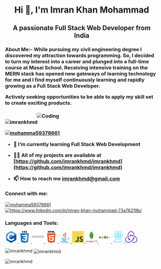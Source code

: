 <h1 align="center">Hi 👋, I'm Imran Khan Mohammad</h1>
<h2 align="center">A passionate Full Stack Web Developer from India</h2>
<h3>About Me:-
While pursuing my civil engineering degree I discovered my attraction towards programming. So, I decided to turn my interest into a career and plunged into a full-time course at Masai School. Receiving intensive training on the MERN stack has opened new gateways of learning technology for me and I find myself continuously learning and rapidly growing as a Full Stack Web Developer.

Actively seeking opportunities to be able to apply my skill set to create exciting products.<h3>
<img align="right" alt="Coding" width="400" src="https://cdn.dribbble.com/users/1162077/screenshots/3848914/programmer.gif">
<p align="left"> <img src="https://komarev.com/ghpvc/?username=imrankhmd&label=Profile%20views&color=0e75b6&style=flat" alt="imrankhmd" /> </p>

<p align="left"> <a href="https://twitter.com/mohamma59378661" target="blank"><img src="https://img.shields.io/twitter/follow/mohamma59378661?logo=twitter&style=for-the-badge" alt="mohamma59378661" /></a> </p>

- 🌱 I’m currently learning **Full Stack Web Development**

- 👨‍💻 All of my projects are available at [https://github.com/imrankhmd/imrankhmd](https://github.com/imrankhmd/imrankhmd)

- 📫 How to reach me **imrankhmd@gmail.com**

<h3 align="left">Connect with me:</h3>
<p align="left">
<a href="https://twitter.com/mohamma59378661" target="blank"><img align="center" src="https://raw.githubusercontent.com/rahuldkjain/github-profile-readme-generator/master/src/images/icons/Social/twitter.svg" alt="mohamma59378661" height="30" width="40" /></a>
<a href="https://linkedin.com/in/https://www.linkedin.com/in/imran-khan-mohammad-73a76219b/" target="blank"><img align="center" src="https://raw.githubusercontent.com/rahuldkjain/github-profile-readme-generator/master/src/images/icons/Social/linked-in-alt.svg" alt="https://www.linkedin.com/in/imran-khan-mohammad-73a76219b/" height="30" width="40" /></a>
</p>

<h3 align="left">Languages and Tools:</h3>
<p align="left"> <a href="https://www.cprogramming.com/" target="_blank" rel="noreferrer"> <img src="https://raw.githubusercontent.com/devicons/devicon/master/icons/c/c-original.svg" alt="c" width="40" height="40"/> </a> <a href="https://www.w3schools.com/css/" target="_blank" rel="noreferrer"> <img src="https://raw.githubusercontent.com/devicons/devicon/master/icons/css3/css3-original-wordmark.svg" alt="css3" width="40" height="40"/> </a> <a href="https://expressjs.com" target="_blank" rel="noreferrer"> <img src="https://raw.githubusercontent.com/devicons/devicon/master/icons/express/express-original-wordmark.svg" alt="express" width="40" height="40"/> </a> <a href="https://www.w3.org/html/" target="_blank" rel="noreferrer"> <img src="https://raw.githubusercontent.com/devicons/devicon/master/icons/html5/html5-original-wordmark.svg" alt="html5" width="40" height="40"/> </a> <a href="https://www.java.com" target="_blank" rel="noreferrer"> <img src="https://raw.githubusercontent.com/devicons/devicon/master/icons/java/java-original.svg" alt="java" width="40" height="40"/> </a> <a href="https://developer.mozilla.org/en-US/docs/Web/JavaScript" target="_blank" rel="noreferrer"> <img src="https://raw.githubusercontent.com/devicons/devicon/master/icons/javascript/javascript-original.svg" alt="javascript" width="40" height="40"/> </a> <a href="https://www.mongodb.com/" target="_blank" rel="noreferrer"> <img src="https://raw.githubusercontent.com/devicons/devicon/master/icons/mongodb/mongodb-original-wordmark.svg" alt="mongodb" width="40" height="40"/> </a> <a href="https://nodejs.org" target="_blank" rel="noreferrer"> <img src="https://raw.githubusercontent.com/devicons/devicon/master/icons/nodejs/nodejs-original-wordmark.svg" alt="nodejs" width="40" height="40"/> </a> <a href="https://reactjs.org/" target="_blank" rel="noreferrer"> <img src="https://raw.githubusercontent.com/devicons/devicon/master/icons/react/react-original-wordmark.svg" alt="react" width="40" height="40"/> </a> <a href="https://redux.js.org" target="_blank" rel="noreferrer"> <img src="https://raw.githubusercontent.com/devicons/devicon/master/icons/redux/redux-original.svg" alt="redux" width="40" height="40"/> </a> </p>

<p><img align="left" src="https://github-readme-stats.vercel.app/api/top-langs?username=imrankhmd&show_icons=true&locale=en&layout=compact" alt="imrankhmd" /></p>

<p>&nbsp;<img align="center" src="https://github-readme-stats.vercel.app/api?username=imrankhmd&show_icons=true&locale=en" alt="imrankhmd" /></p>

<p><img align="center" src="https://github-readme-streak-stats.herokuapp.com/?user=imrankhmd&" alt="imrankhmd" /></p>

